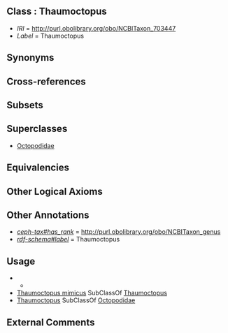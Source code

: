 
## Class : Thaumoctopus

 * *IRI* = http://purl.obolibrary.org/obo/NCBITaxon_703447
 * *Label* = Thaumoctopus

## Synonyms


## Cross-references


## Subsets


## Superclasses

 * [Octopodidae](../../NCBITaxon/47/NCBITaxon_6647.md)

## Equivalencies


## Other Logical Axioms


## Other Annotations

 * *[ceph-tax#has_rank](../../ceph-tax#has/nk/ceph-tax#has_rank.md)* = http://purl.obolibrary.org/obo/NCBITaxon_genus
 * *[rdf-schema#label](../../el/rdf-schema#label.md)* = Thaumoctopus

## Usage

 * -
 * [Thaumoctopus mimicus](../../NCBITaxon/49/NCBITaxon_703449.md) SubClassOf [Thaumoctopus](../../NCBITaxon/47/NCBITaxon_703447.md)
 * [Thaumoctopus](../../NCBITaxon/47/NCBITaxon_703447.md) SubClassOf [Octopodidae](../../NCBITaxon/47/NCBITaxon_6647.md)

## External Comments

